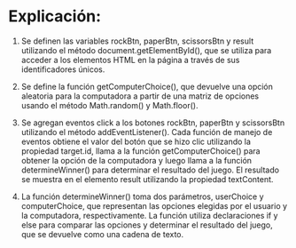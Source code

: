 
# Explicación:

1. Se definen las variables rockBtn, paperBtn, scissorsBtn y result utilizando el método document.getElementById(), que se utiliza para acceder a los elementos HTML en la página a través de sus identificadores únicos.

2. Se define la función getComputerChoice(), que devuelve una opción aleatoria para la computadora a partir de una matriz de opciones usando el método Math.random() y Math.floor().

3. Se agregan eventos click a los botones rockBtn, paperBtn y scissorsBtn utilizando el método addEventListener(). Cada función de manejo de eventos obtiene el valor del botón que se hizo clic utilizando la propiedad target.id, llama a la función getComputerChoice() para obtener la opción de la computadora y luego llama a la función determineWinner() para determinar el resultado del juego. El resultado se muestra en el elemento result utilizando la propiedad textContent.

4. La función determineWinner() toma dos parámetros, userChoice y computerChoice, que representan las opciones elegidas por el usuario y la computadora, respectivamente. La función utiliza declaraciones if y else para comparar las opciones y determinar el resultado del juego, que se devuelve como una cadena de texto. 